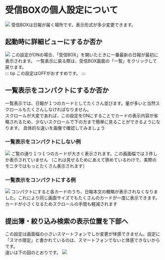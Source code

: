 # 受信BOXの個人設定について

![](/setting/s13.png)
受信BOXは日報が届く場所です。表示形式が多少変更できます。

## 起動時に詳細ビューにするか否か
![](/setting/s14.png)
この設定がONの場合、「受信BOX」を開いたときに一番最新の日報が最初に表示されます。
一覧表示に戻る際は、受信BOX画面の「一覧」をクリックして戻ります。  
::: tip
この設定はOFFがおすすめです。
:::


## 一覧表示をコンパクトにするか否か
一覧表示では、日報が１つのカードとしてたくさん並びます。量が多いと当然スクロールもたくさんしなければなりません。  
スクロールが大変であれば、この設定をONにすることでカードの表示内容が省略されるため、少ないスクロールで下の方まで簡単に見ることができるようになります。
具体的な違いを画像で確認してみましょう
### 一覧表示をコンパクトにしない例
![](/setting/s15.png)
ご覧の通り１つ１つのカードが大きく表示されます。この画面幅では３件しか表示されていません
（これは見せるためにあえて狭めているわけで、実際のモニタではもっとたくさん表示されます）

### 一覧表示をコンパクトにする例
![](/setting/s16.png)
コンパクトにすると各カードのうち、日報本文の概略が表示されなくなりました。これにより同じ画面サイズでもたくさんのカードが一度に表示できます。  
カードが小さくなるためスクロールの手間も軽減されます

## 提出簿・絞り込み検索の表示位置を下部へ
この設定は画面幅の小さいスマートフォンでしか変更が体感できません。設定に「スマホ限定」と書かれているのは、スマートフォンでないと体感できないからです。  
違いは下の図のとおりです。
![](/setting/s17.png)



